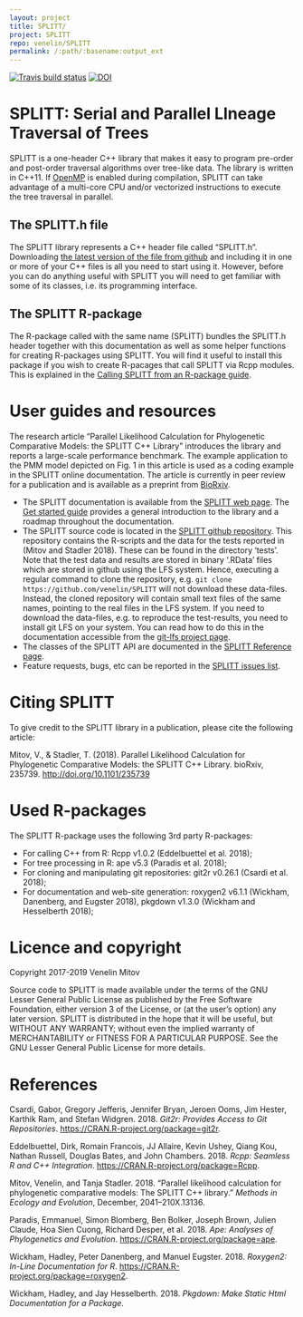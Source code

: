 ```yaml
---
layout: project
title: SPLITT/
project: SPLITT
repo: venelin/SPLITT
permalink: /:path/:basename:output_ext
---
```



<!--
# README.Rmd
# SPLITT
# 
# Copyright 2017-2019 Venelin Mitov
# 
# This file is part of SPLITT: a generic C++ library for Serial and Parallel
# Lineage Traversal of Trees.
# 
# SPLITT is free software: you can redistribute it and/or modify
# it under the terms of the GNU Lesser General Public License as
# published by the Free Software Foundation, either version 3 of
# the License, or (at your option) any later version.
# 
# SPLITT is distributed in the hope that it will be useful,
# but WITHOUT ANY WARRANTY; without even the implied warranty of
# MERCHANTABILITY or FITNESS FOR A PARTICULAR PURPOSE.  See the
# GNU Lesser General Public License for more details.
# 
# You should have received a copy of the GNU Lesser General Public
# License along with SPLITT.  If not, see
# <http://www.gnu.org/licenses/>.
# 
# @author Venelin Mitov
-->

<!-- README.md is generated from README.Rmd. Please edit that file -->

[![Travis build
status](https://travis-ci.org/venelin/SPLITT.svg?branch=master)](https://travis-ci.org/venelin/SPLITT)
[![DOI](https://zenodo.org/badge/159803456.svg)](https://zenodo.org/badge/latestdoi/159803456)

# SPLITT: Serial and Parallel LIneage Traversal of Trees

SPLITT is a one-header C++ library that makes it easy to program
pre-order and post-order traversal algorithms over tree-like data. The
library is written in C++11. If [OpenMP](https://www.openmp.org) is
enabled during compilation, SPLITT can take advantage of a multi-core
CPU and/or vectorized instructions to execute the tree traversal in
parallel.

## The SPLITT.h file

The SPLITT library represents a C++ header file called “SPLITT.h”.
Downloading [the latest version of the file from
github](https://github.com/venelin/SPLITT/tree/master/https://github.com/venelin/SPLITT/raw/master/src/SPLITT.h) and
including it in one or more of your C++ files is all you need to start
using it. However, before you can do anything useful with SPLITT you
will need to get familiar with some of its classes, i.e. its programming
interface.

## The SPLITT R-package

The R-package called with the same name (SPLITT) bundles the SPLITT.h
header together with this documentation as well as some helper functions
for creating R-packages using SPLITT. You will find it useful to install
this package if you wish to create R-pacages that call SPLITT via Rcpp
modules. This is explained in the [Calling SPLITT from an R-package
guide](https://venelin.github.io/SPLITT/articles/SPLITTRcppModules.html).

# User guides and resources

The research article “Parallel Likelihood Calculation for Phylogenetic
Comparative Models: the SPLITT C++ Library” introduces the library and
reports a large-scale performance benchmark. The example application to
the PMM model depicted on Fig. 1 in this article is used as a coding
example in the SPLITT online documentation. The article is currently in
peer review for a publication and is available as a preprint from
[BioRxiv](https://www.biorxiv.org/content/early/2018/10/29/235739).

  - The SPLITT documentation is available from the [SPLITT web
    page](https://venelin.github.io/SPLITT). The [Get started
    guide](https://venelin.github.io/SPLITT/articles/SPLITT.html)
    provides a general introduction to the library and a roadmap
    throughout the documentation.
  - The SPLITT source code is located in the [SPLITT github
    repository](https://github.com/venelin/SPLITT). This repository
    contains the R-scripts and the data for the tests reported in (Mitov
    and Stadler 2018). These can be found in the directory ‘tests’. Note
    that the test data and results are stored in binary ‘.RData’ files
    which are stored in github using the LFS system. Hence, executing a
    regular command to clone the repository, e.g. `git clone
    https://github.com/venelin/SPLITT` will not download these
    data-files. Instead, the cloned repository will contain small text
    files of the same names, pointing to the real files in the LFS
    system. If you need to download the data-files, e.g. to reproduce
    the test-results, you need to install git LFS on your system. You
    can read how to do this in the documentation accessible from the
    [git-lfs project page](https://github.com/git-lfs/git-lfs).
  - The classes of the SPLITT API are documented in the [SPLITT
    Reference
    page](https://venelin.github.io/SPLITT/reference/SPLITT.html).
  - Feature requests, bugs, etc can be reported in the [SPLITT issues
    list](https://github.com/venelin/SPLITT/issues).

# Citing SPLITT

To give credit to the SPLITT library in a publication, please cite the
following article:

Mitov, V., & Stadler, T. (2018). Parallel Likelihood Calculation for
Phylogenetic Comparative Models: the SPLITT C++ Library. bioRxiv,
235739. <http://doi.org/10.1101/235739>

# Used R-packages

The SPLITT R-package uses the following 3rd party R-packages:

  - For calling C++ from R: Rcpp v1.0.2 (Eddelbuettel et al. 2018);
  - For tree processing in R: ape v5.3 (Paradis et al. 2018);
  - For cloning and manipulating git repositories: git2r v0.26.1 (Csardi
    et al. 2018);
  - For documentation and web-site generation: roxygen2 v6.1.1 (Wickham,
    Danenberg, and Eugster 2018), pkgdown v1.3.0 (Wickham and
    Hesselberth 2018);

# Licence and copyright

Copyright 2017-2019 Venelin Mitov

Source code to SPLITT is made available under the terms of the GNU
Lesser General Public License as published by the Free Software
Foundation, either version 3 of the License, or (at the user’s option)
any later version. SPLITT is distributed in the hope that it will be
useful, but WITHOUT ANY WARRANTY; without even the implied warranty of
MERCHANTABILITY or FITNESS FOR A PARTICULAR PURPOSE. See the GNU Lesser
General Public License for more details.

# References

<div id="refs" class="references">

<div id="ref-R-git2r">

Csardi, Gabor, Gregory Jefferis, Jennifer Bryan, Jeroen Ooms, Jim
Hester, Karthik Ram, and Stefan Widgren. 2018. *Git2r: Provides Access
to Git Repositories*. <https://CRAN.R-project.org/package=git2r>.

</div>

<div id="ref-R-Rcpp">

Eddelbuettel, Dirk, Romain Francois, JJ Allaire, Kevin Ushey, Qiang Kou,
Nathan Russell, Douglas Bates, and John Chambers. 2018. *Rcpp: Seamless
R and C++ Integration*. <https://CRAN.R-project.org/package=Rcpp>.

</div>

<div id="ref-Mitov:2017eg">

Mitov, Venelin, and Tanja Stadler. 2018. “Parallel likelihood
calculation for phylogenetic comparative models: The SPLITT C++
library.” *Methods in Ecology and Evolution*, December,
2041–210X.13136.

</div>

<div id="ref-R-ape">

Paradis, Emmanuel, Simon Blomberg, Ben Bolker, Joseph Brown, Julien
Claude, Hoa Sien Cuong, Richard Desper, et al. 2018. *Ape: Analyses of
Phylogenetics and Evolution*. <https://CRAN.R-project.org/package=ape>.

</div>

<div id="ref-R-roxygen2">

Wickham, Hadley, Peter Danenberg, and Manuel Eugster. 2018. *Roxygen2:
In-Line Documentation for R*.
<https://CRAN.R-project.org/package=roxygen2>.

</div>

<div id="ref-R-pkgdown">

Wickham, Hadley, and Jay Hesselberth. 2018. *Pkgdown: Make Static Html
Documentation for a Package*.

</div>

</div>
